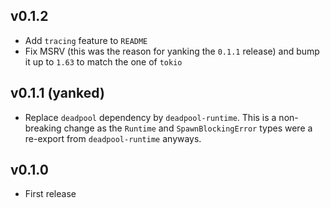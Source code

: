 ## v0.1.2

* Add `tracing` feature to `README`
* Fix MSRV (this was the reason for yanking the `0.1.1` release) and bump it up to `1.63` to match the one of `tokio`

## v0.1.1 (yanked)

* Replace `deadpool` dependency by `deadpool-runtime`. This is a
  non-breaking change as the `Runtime` and `SpawnBlockingError`
  types were a re-export from `deadpool-runtime` anyways.

## v0.1.0

* First release
